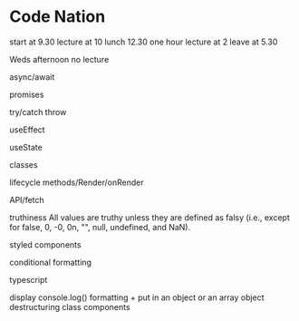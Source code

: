 # Code Nation

start at 9.30
lecture at 10
lunch 12.30  one hour
lecture at 2
leave at 5.30

Weds afternoon no lecture


async/await

promises

try/catch throw

useEffect

useState

classes

lifecycle methods/Render/onRender

API/fetch

truthiness
All values are truthy unless they are defined as falsy (i.e., except for false, 0, -0, 0n, "", null, undefined, and NaN).

styled components

conditional formatting 

typescript

display 
console.log() 
formatting + put in an object or an array
object destructuring
class components

